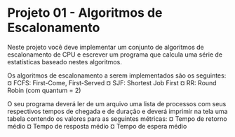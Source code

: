# Projeto 01 - Algoritmos de Escalonamento

Neste projeto você deve implementar um conjunto
de algoritmos de escalonamento de CPU e escrever
um programa que calcula uma série de estatísticas
baseado nestes algoritmos.

Os algoritmos de escalonamento a serem
implementados são os seguintes:
¤ FCFS: First-Come, First-Served
¤ SJF: Shortest Job First
¤ RR: Round Robin (com quantum = 2)

O seu programa deverá ler de um arquivo uma
lista de processos com seus respectivos tempos de
chegada e de duração e deverá imprimir na tela
uma tabela contendo os valores para as seguintes
métricas:
¤ Tempo de retorno médio
¤ Tempo de resposta médio
¤ Tempo de espera médio